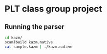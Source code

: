 # PLT class group project

## Running the parser

```sh
cd kazm/
ocamlbuild kazm.native
cat sample.kazm | ./kazm.native
```
